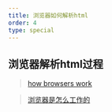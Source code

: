 ```yaml
---
title: 浏览器如何解析html
order: 4
type: special
---
```


## 浏览器解析html过程

> [how browsers work](https://www.html5rocks.com/en/tutorials/internals/howbrowserswork/)

> [浏览器是怎么工作的](https://www.html5rocks.com/zh/tutorials/internals/howbrowserswork/)

